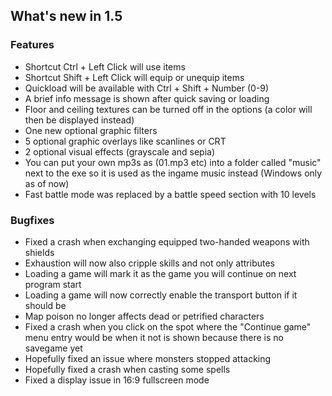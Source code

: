 ## What's new in 1.5

### Features

- Shortcut Ctrl + Left Click will use items
- Shortcut Shift + Left Click will equip or unequip items
- Quickload will be available with Ctrl + Shift + Number (0-9)
- A brief info message is shown after quick saving or loading
- Floor and ceiling textures can be turned off in the options (a color will then be displayed instead)
- One new optional graphic filters
- 5 optional graphic overlays like scanlines or CRT
- 2 optional visual effects (grayscale and sepia)
- You can put your own mp3s as (01.mp3 etc) into a folder called "music" next to the exe so it is used as the ingame music instead (Windows only as of now)
- Fast battle mode was replaced by a battle speed section with 10 levels


### Bugfixes

- Fixed a crash when exchanging equipped two-handed weapons with shields
- Exhaustion will now also cripple skills and not only attributes
- Loading a game will mark it as the game you will continue on next program start
- Loading a game will now correctly enable the transport button if it should be
- Map poison no longer affects dead or petrified characters
- Fixed a crash when you click on the spot where the "Continue game" menu entry would be when it not is shown because there is no savegame yet
- Hopefully fixed an issue where monsters stopped attacking
- Hopefully fixed a crash when casting some spells
- Fixed a display issue in 16:9 fullscreen mode
